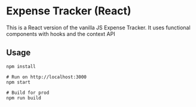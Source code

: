 # Expense Tracker (React)

This is a React version of the vanilla JS Expense Tracker. It uses functional components with hooks and the context API

## Usage
```
npm install

# Run on http://localhost:3000
npm start

# Build for prod
npm run build
```

